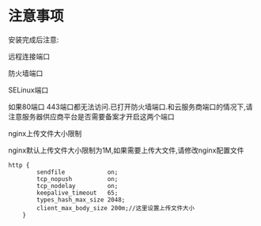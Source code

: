 # 注意事项

安装完成后注意:

远程连接端口

防火墙端口

SELinux端口

如果80端口 443端口都无法访问.已打开防火墙端口.和云服务商端口的情况下,请注意服务器供应商平台是否需要备案才开启这两个端口

nginx上传文件大小限制

nginx默认上传文件大小限制为1M,如果需要上传大文件,请修改nginx配置文件

```
http {
        sendfile            on;
        tcp_nopush          on;
        tcp_nodelay         on;
        keepalive_timeout   65;
        types_hash_max_size 2048;
        client_max_body_size 200m;//这里设置上传文件大小
    }

```
